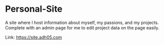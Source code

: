 # Personal-Site

A site where I host information about myself, my passions, and my projects. Complete with an admin page for me to edit project data on the page easily.

Link: https://site.adh05.com
